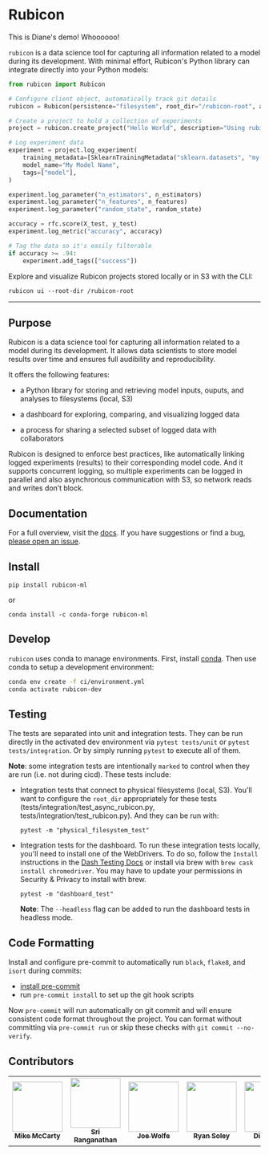 # Rubicon

This is Diane's demo! Whoooooo!

`rubicon` is a data science tool for capturing all information related to a model during its development. With minimal effort, Rubicon's Python library can integrate directly into your Python models:

```python
from rubicon import Rubicon

# Configure client object, automatically track git details
rubicon = Rubicon(persistence="filesystem", root_dir="/rubicon-root", auto_git_enabled=True)

# Create a project to hold a collection of experiments
project = rubicon.create_project("Hello World", description="Using rubicon to track model results over time.")

# Log experiment data
experiment = project.log_experiment(
    training_metadata=[SklearnTrainingMetadata("sklearn.datasets", "my-data-set")],
    model_name="My Model Name",
    tags=["model"],
)

experiment.log_parameter("n_estimators", n_estimators)
experiment.log_parameter("n_features", n_features)
experiment.log_parameter("random_state", random_state)

accuracy = rfc.score(X_test, y_test)
experiment.log_metric("accuracy", accuracy)

# Tag the data so it's easily filterable
if accuracy >= .94:
    experiment.add_tags(["success"])
```

Explore and visualize Rubicon projects stored locally or in S3 with the CLI:

```
rubicon ui --root-dir /rubicon-root
```

---

## Purpose

Rubicon is a data science tool for capturing all information related to a model
during its development. It allows data scientists to store model results
over time and ensures full audibility and reproducibility.

It offers the following features:

* a Python library for storing and retrieving model inputs, ouputs, and analyses
  to filesystems (local, S3)

* a dashboard for exploring, comparing, and visualizing logged data

* a process for sharing a selected subset of logged data with collaborators

Rubicon is designed to enforce best practices, like automatically linking
logged experiments (results) to their corresponding model code. And it supports
concurrent logging, so multiple experiments can be logged in parallel and also
asynchronous communication with S3, so network reads and writes don’t block.

## Documentation

For a full overview, visit the [docs](https://capitalone.github.io/rubicon/). If
you have suggestions or find a bug, [please open an
issue](https://github.com/capitalone/rubicon/issues/new/choose).

## Install

```
pip install rubicon-ml
```

or

```
conda install -c conda-forge rubicon-ml
```

## Develop

`rubicon` uses conda to manage environments. First, install
[conda](https://conda.io/projects/conda/en/latest/user-guide/install/index.html).
Then use conda to setup a development environment:

```bash
conda env create -f ci/environment.yml
conda activate rubicon-dev
```

## Testing

The tests are separated into unit and integration tests. They can be run
directly in the activated dev environment via `pytest tests/unit` or `pytest
tests/integration`. Or by simply running `pytest` to execute all of them.

**Note**: some integration tests are intentionally `marked` to control when they
are run (i.e. not during cicd). These tests include:

* Integration tests that connect to physical filesystems (local, S3). You'll
  want to configure the `root_dir` appropriately for these tests
  (tests/integration/test_async_rubicon.py, tests/integration/test_rubicon.py).
  And they can be run with:

    ```
    pytest -m "physical_filesystem_test"
    ```

* Integration tests for the dashboard. To run these integration tests locally,
  you'll need to install one of the WebDrivers. To do so, follow the `Install`
  instructions in the [Dash Testing Docs](https://dash.plotly.com/testing) or
  install via brew with `brew cask install chromedriver`. You may have to update
  your permissions in Security & Privacy to install with brew.

    ```
    pytest -m "dashboard_test"
    ```

    **Note**: The `--headless` flag can be added to run the dashboard tests in
    headless mode.

## Code Formatting

Install and configure pre-commit to automatically run `black`, `flake8`, and
`isort` during commits:
* [install pre-commit](https://pre-commit.com/#installation)
* run `pre-commit install` to set up the git hook scripts

Now `pre-commit` will run automatically on git commit and will ensure consistent
code format throughout the project. You can format without committing via
`pre-commit run` or skip these checks with `git commit --no-verify`.

## Contributors

<table>
  <tr>
    <td align="center"><a href="https://github.com/mmccarty"><img src="https://avatars.githubusercontent.com/u/625946?v=4"
    width="100px;" alt=""/><br /><sub><b>Mike McCarty</b></sub></a><br /></td>
    <td align="center"><a href="https://github.com/srilatharanganathan"><img src="https://avatars.githubusercontent.com/u/31327886?v=4"
    width="100px;" alt=""/><br /><sub><b>Sri Ranganathan</b></sub></a><br /></td>
    <td align="center"><a href="https://github.com/joe-wolfe21"><img src="https://avatars.githubusercontent.com/u/10947704?v=4" width="100px;" alt=""/><br /><sub><b>Joe Wolfe</b></sub></a><br /></td>
    <td align="center"><a href="https://github.com/RyanSoley"><img src="https://avatars.githubusercontent.com/u/53409969?v=4" width="100px;" alt=""/><br /><sub><b>Ryan Soley</b></sub></a><br /></td>
    <td align="center"><a href="https://github.com/dianelee217"><img src="https://avatars.githubusercontent.com/u/67274829?v=4" width="100px;" alt=""/><br /><sub><b>Diane Lee</b></sub></a><br /></td>
  </tr>
</table>
